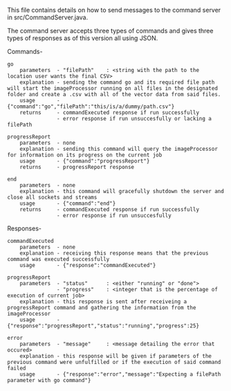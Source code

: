 This file contains details on how to send messages to the command server in src/CommandServer.java.

The command server accepts three types of commands and gives three types of responses as of this version all using JSON.

Commands-

    go
        parameters  - "filePath"    : <string with the path to the location user wants the final CSV>
        explanation - sending the command go and its required file path will start the imageProcessor running on all files in the designated folder and create a .csv with all of the vector data from said files.
        usage       - {"command":"go","filePath":"this/is/a/dummy/path.csv"}
        returns     - commandExecuted response if run successfully
                    - error response if run unsuccesfully or lacking a filePath
        
    progressReport
        parameters  - none
        explanation - sending this command will query the imageProcessor for information on its progress on the current job
        usage       - {"command":"progressReport"}
        returns     - progressReport response
        
    end
        parameters  - none
        explanation - this command will gracefully shutdown the server and close all sockets and streams
        usage       - {"command":"end"}
        returns     - commandExecuted response if run successfully
                    - error response if run unsuccesfully
    
Responses-

    commandExecuted
        parameters  - none
        explanation - receiving this response means that the previous command was executed successfully
        usage       - {"response":"commandExecuted"}
        
    progressReport
        parameters  - "status"      : <either "running" or "done">
                    - "progress"    : <integer that is the percentage of execution of current job>
        explanation - this response is sent after receiveing a progressReport command and gathering the information from the imageProcessor
        usage       - {"response":"progressReport","status":"running","progress":25}
        
    error
        parameters  - "message"     : <message detailing the error that occured>
        explanation - this response will be given if parameters of the previous command were unfulfilled or if the execution of said command failed
        usage       - {"response":"error","message":"Expecting a filePath parameter with go command"}
